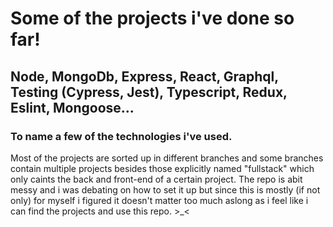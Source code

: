 # Some of the projects i've done so far!
## Node, MongoDb, Express, React, Graphql, Testing (Cypress, Jest), Typescript, Redux, Eslint, Mongoose...
### To name a few of the technologies i've used.

Most of the projects are sorted up in different branches and some branches contain multiple projects besides those explicitly named "fullstack" which only caints the back and front-end of a certain project. The repo is abit messy and i was debating on how to set it up but since this is mostly (if not only) for myself i figured it doesn't matter too much aslong as i feel like i can find the projects and use this repo. >_<
